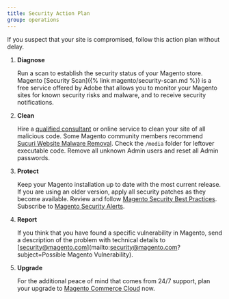```yaml
---
title: Security Action Plan
group: operations
---
```


If you suspect that your site is compromised, follow this action plan without delay.

1. **Diagnose**

    Run a scan to establish the security status of your Magento store. Magento [Security Scan]({% link magento/security-scan.md %}) is a free service offered by Adobe that allows you to monitor your Magento sites for known security risks and malware, and to receive security notifications.

1. **Clean**

    Hire a [qualified consultant](https://magento.com/partners/portal/directory?partner_type=1) or online service to clean your site of all malicious code. Some Magento community members recommend [Sucuri Website Malware Removal](https://sucuri.net/website-antivirus/malware-removal). Check the `/media` folder for leftover executable code. Remove all unknown Admin users and reset all Admin passwords.

1. **Protect**

    Keep your Magento installation up to date with the most current release. If you are using an older version, apply all security patches as they become available. Review and follow [Magento Security Best Practices](https://www.adobe.com/content/dam/cc/en/security/pdfs/Adobe-Magento-Commerce-Best-Practices-Guide.pdf). Subscribe to [Magento Security Alerts](https://magento.com/security/sign-up).

1. **Report**

    If you think that you have found a specific vulnerability in Magento, send a description of the problem with technical details to [security@magento.com](mailto:security@magento.com?subject=Possible Magento Vulnerability).

1. **Upgrade**

    For the additional peace of mind that comes from 24/7 support, plan your upgrade to [Magento Commerce Cloud](https://magento.com/products/magento-commerce) now.

